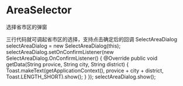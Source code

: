 # AreaSelector
选择省市区的弹窗

三行代码就可调起省市区的选择，支持点击确定后的回调
SelectAreaDialog selectAreaDialog = new SelectAreaDialog(this);
selectAreaDialog.setOnConfirmListener(new SelectAreaDialog.OnConfirmListener() {
    @Override
    public void getData(String provice, String city, String district) {
        Toast.makeText(getApplicationContext(), provice + city + district, Toast.LENGTH_SHORT).show();
    }
});
selectAreaDialog.show();
